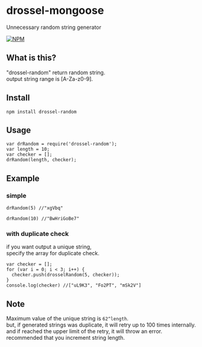 # drossel-mongoose
Unnecessary random string generator

[![NPM](https://nodei.co/npm/drossel-random.png)](https://nodei.co/npm/drossel-random/)

## What is this?
"drossel-random" return random string.  
output string range is [A-Za-z0-9].

## Install
```
npm install drossel-random
```

## Usage
```
var drRandom = require('drossel-random');
var length = 10;
var checker = [];
drRandom(length, checker);
```

## Example
### simple
```
drRandom(5) //"xgVbq"
```
```
drRandom(10) //"BwHriGoBe7"
```

### with duplicate check
if you want output a unique string,  
specify the array for duplicate check.
```
var checker = [];
for (var i = 0; i < 3; i++) {
  checker.push(drosselRandom(5, checker));
}
console.log(checker) //["uL9K3", "Fo2PT", "mSk2V"]
```

## Note
Maximum value of the unique string is `62^length`.  
but, if generated strings was duplicate, it will retry up to 100 times internally.  
and if reached the upper limit of the retry, it will throw an error.  
recommended that you increment string length.  
